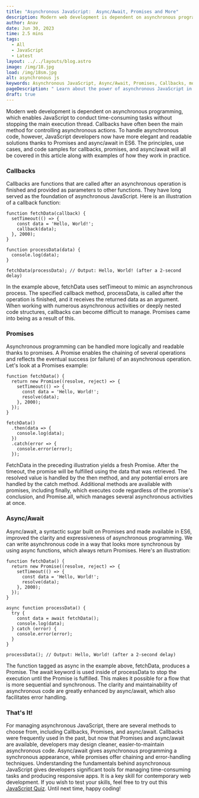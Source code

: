 ```yaml
---
title: "Asynchronous JavaScript:  Async/Await, Promises and More"
description: Modern web development is dependent on asynchronous programming, which enables JavaScript to conduct time-consuming tasks without stopping...
author: Anav
date: Jun 30, 2023
time: 2.5 mins
tags:
  - All
  - JavaScript
  - Latest
layout: ../../layouts/blog.astro
image: /img/18.jpg
load: /img/18sm.jpg
alt: asynchronous js
keywords: Asynchronous JavaScript, Async/Await, Promises, Callbacks, modern web development, asynchronous programming, ES6, JavaScript enhancements.
pageDescription: " Learn about the power of asynchronous JavaScript in modern web development. Explore callbacks, promises, and async/await."
draft: true
---
```


Modern web development is dependent on asynchronous programming, which enables JavaScript to conduct time-consuming tasks without stopping the main execution thread. Callbacks have often been the main method for controlling asynchronous actions. To handle asynchronous code, however, JavaScript developers now have more elegant and readable solutions thanks to Promises and async/await in ES6. The principles, use cases, and code samples for callbacks, promises, and async/await will all be covered in this article along with examples of how they work in practice.

### Callbacks


Callbacks are functions that are called after an asynchronous operation is finished and provided as parameters to other functions. They have long served as the foundation of asynchronous JavaScript. Here is an illustration of a callback function:

```
function fetchData(callback) {
  setTimeout(() => {
    const data = 'Hello, World!';
    callback(data);
  }, 2000);
}

function processData(data) {
  console.log(data);
}

fetchData(processData); // Output: Hello, World! (after a 2-second delay)
```

In the example above, fetchData uses setTimeout to mimic an asynchronous process. The specified callback method, processData, is called after the operation is finished, and it receives the returned data as an argument. When working with numerous asynchronous activities or deeply nested code structures, callbacks can become difficult to manage. Promises came into being as a result of this.

### Promises

Asynchronous programming can be handled more logically and readable thanks to promises. A Promise enables the chaining of several operations and reflects the eventual success (or failure) of an asynchronous operation. Let's look at a Promises example:

```
function fetchData() {
  return new Promise((resolve, reject) => {
    setTimeout(() => {
      const data = 'Hello, World!';
      resolve(data);
    }, 2000);
  });
}

fetchData()
  .then(data => {
    console.log(data);
  })
  .catch(error => {
    console.error(error);
  });
```

FetchData in the preceding illustration yields a fresh Promise. After the timeout, the promise will be fulfilled using the data that was retrieved. The resolved value is handled by the then method, and any potential errors are handled by the catch method. Additional methods are available with promises, including finally, which executes code regardless of the promise's conclusion, and Promise.all, which manages several asynchronous activities at once.

### Async/Await

Async/await, a syntactic sugar built on Promises and made available in ES6, improved the clarity and expressiveness of asynchronous programming. We can write asynchronous code in a way that looks more synchronous by using async functions, which always return Promises. Here's an illustration:

```
function fetchData() {
  return new Promise((resolve, reject) => {
    setTimeout(() => {
      const data = 'Hello, World!';
      resolve(data);
    }, 2000);
  });
}

async function processData() {
  try {
    const data = await fetchData();
    console.log(data);
  } catch (error) {
    console.error(error);
  }
}

processData(); // Output: Hello, World! (after a 2-second delay)
```

The function tagged as async in the example above, fetchData, produces a Promise. The await keyword is used inside of processData to stop the execution until the Promise is fulfilled. This makes it possible for a flow that is more sequential and synchronous. The clarity and maintainability of asynchronous code are greatly enhanced by async/await, which also facilitates error handling.

### That's It!

For managing asynchronous JavaScript, there are several methods to choose from, including Callbacks, Promises, and async/await. Callbacks were frequently used in the past, but now that Promises and async/await are available, developers may design cleaner, easier-to-maintain asynchronous code. Async/await gives asynchronous programming a synchronous appearance, while promises offer chaining and error-handling techniques. Understanding the fundamentals behind asynchronous JavaScript gives developers significant tools for managing time-consuming tasks and producing responsive apps. It is a key skill for contemporary web development. If you wish to test your skills, feel free to try out this [JavaScript Quiz](https://codeology.net/quizzes/javascript-easy). Until next time, happy coding!


